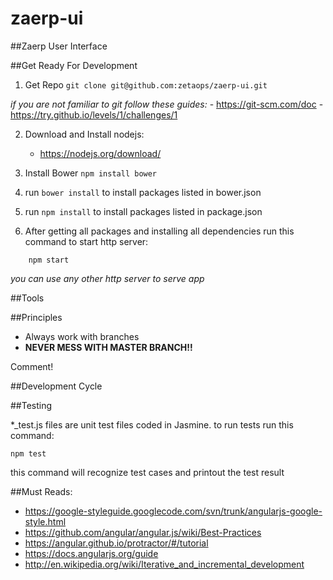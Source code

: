 # zaerp-ui
##Zaerp User Interface



##Get Ready For Development
1. Get Repo `git clone git@github.com:zetaops/zaerp-ui.git`

*if you are not familiar to git follow these guides:* 
    - https://git-scm.com/doc
    - https://try.github.io/levels/1/challenges/1

2. Download and Install nodejs:
    - https://nodejs.org/download/

3. Install Bower `npm install bower`

4. run `bower install` to install packages listed in bower.json 

5. run `npm install` to install packages listed in package.json

6. After getting all packages and installing all dependencies run this command to start http server:
```
    npm start
```
*you can use any other http server to serve app*


##Tools

##Principles

- Always work with branches
- **NEVER MESS WITH MASTER BRANCH!!**

Comment!



##Development Cycle


##Testing

*_test.js files are unit test files coded in Jasmine. to run tests run this command:

    npm test

this command will recognize test cases and printout the test result

##Must Reads:
- https://google-styleguide.googlecode.com/svn/trunk/angularjs-google-style.html
- https://github.com/angular/angular.js/wiki/Best-Practices
- https://angular.github.io/protractor/#/tutorial
- https://docs.angularjs.org/guide
- http://en.wikipedia.org/wiki/Iterative_and_incremental_development